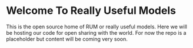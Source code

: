 # Welcome To Really Useful Models

This is the open source home of RUM or really useful models. Here we will be hosting our code for open sharing with the world. For now the repo is a placeholder but content will be coming very soon.

